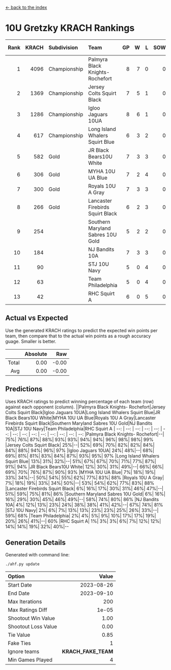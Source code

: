 [<- back to the index](readme.md)
# 10U Gretzky KRACH Rankings
Rank|KRACH|Subdivision|Team|GP|W|L|SOW|SOL|T|SoS|Exp Wins|Win Diff
---:|---:|:---|:---|---:|---:|---:|---:|---:|---:|---:|---:|---:
1|4096|Championship|Palmyra Black Knights- Rochefort|8|7|0|0|0|1|482|7.8|-0.0
2|1369|Championship|Jersey Colts Squirt Black|7|5|1|0|0|1|827|5.8|-0.0
3|1286|Championship|Igloo Jaguars 10UA|8|6|1|0|0|1|369|6.9|0.0
4|617|Championship|Long Island Whalers Squirt Blue|6|3|2|0|0|1|1067|3.8|-0.0
5|582|Gold|JR Black Bears10U White|7|3|3|0|0|1|1214|3.9|0.0
6|306|Gold|MYHA 10U UA Blue|7|2|4|0|0|1|1628|2.9|0.0
7|300|Gold|Royals 10U A Gray|7|3|3|0|0|1|439|3.9|0.0
8|266|Gold|Lancaster Firebirds Squirt Black|6|2|3|0|0|1|1050|2.9|0.0
9|254||Southern Maryland Sabres 10U Gold|5|2|2|0|0|1|309|2.9|0.0
10|184||NJ Bandits 10A|7|3|3|0|0|1|243|3.9|0.0
11|90||STJ 10U Navy|5|0|4|0|0|1|1451|0.9|0.0
12|63||Team Philadelphia|5|0|4|0|0|1|558|0.9|0.0
13|42||RHC Squirt A|6|0|5|0|0|1|319|0.9|0.0

## Actual vs Expected
Use the generated KRACH ratings to predict the expected win points per team, then compare that to the actual win points as a rough accuracy guage. Smaller is better.

||Absolute|Raw
|---:|---:|---:
|Total|0.00|-0.00
|Avg|0.00|-0.00

## Predictions
Uses KRACH ratings to predict winning percentage of each team (row) against each opponent (column).
||Palmyra Black Knights- Rochefort|Jersey Colts Squirt Black|Igloo Jaguars 10UA|Long Island Whalers Squirt Blue|JR Black Bears10U White|MYHA 10U UA Blue|Royals 10U A Gray|Lancaster Firebirds Squirt Black|Southern Maryland Sabres 10U Gold|NJ Bandits 10A|STJ 10U Navy|Team Philadelphia|RHC Squirt A
| --: | --: | --: | --: | --: | --: | --: | --: | --: | --: | --: | --: | --: | --: 
|Palmyra Black Knights- Rochefort|--| 75%| 76%| 87%| 88%| 93%| 93%| 94%| 94%| 96%| 98%| 98%| 99%
|Jersey Colts Squirt Black| 25%|--| 52%| 69%| 70%| 82%| 82%| 84%| 84%| 88%| 94%| 96%| 97%
|Igloo Jaguars 10UA| 24%| 48%|--| 68%| 69%| 81%| 81%| 83%| 84%| 87%| 93%| 95%| 97%
|Long Island Whalers Squirt Blue| 13%| 31%| 32%|--| 51%| 67%| 67%| 70%| 71%| 77%| 87%| 91%| 94%
|JR Black Bears10U White| 12%| 30%| 31%| 49%|--| 66%| 66%| 69%| 70%| 76%| 87%| 90%| 93%
|MYHA 10U UA Blue|  7%| 18%| 19%| 33%| 34%|--| 50%| 54%| 55%| 62%| 77%| 83%| 88%
|Royals 10U A Gray|  7%| 18%| 19%| 33%| 34%| 50%|--| 53%| 54%| 62%| 77%| 83%| 88%
|Lancaster Firebirds Squirt Black|  6%| 16%| 17%| 30%| 31%| 46%| 47%|--| 51%| 59%| 75%| 81%| 86%
|Southern Maryland Sabres 10U Gold|  6%| 16%| 16%| 29%| 30%| 45%| 46%| 49%|--| 58%| 74%| 80%| 86%
|NJ Bandits 10A|  4%| 12%| 13%| 23%| 24%| 38%| 38%| 41%| 42%|--| 67%| 74%| 81%
|STJ 10U Navy|  2%|  6%|  7%| 13%| 13%| 23%| 23%| 25%| 26%| 33%|--| 59%| 68%
|Team Philadelphia|  2%|  4%|  5%|  9%| 10%| 17%| 17%| 19%| 20%| 26%| 41%|--| 60%
|RHC Squirt A|  1%|  3%|  3%|  6%|  7%| 12%| 12%| 14%| 14%| 19%| 32%| 40%|--

## Generation Details

Generated with command line:
```
./ahf.py update
```

| Option | Value |
| :----- | ----: |
| Start Date | 2023-08-26 |
| End Date | 2023-09-10 |
| Max Iterations | 200 |
| Max Ratings Diff | 1e-05 |
| Shootout Win Value | 1.00 |
| Shootout Loss Value | 0.00 |
| Tie Value | 0.85 |
| Fake Ties | 1 |
| Ignore teams | __KRACH_FAKE_TEAM__ |
| Min Games Played | 4 |

